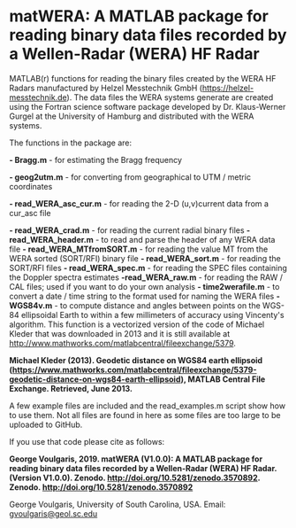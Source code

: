 # matWERA: A MATLAB package for reading binary data files recorded by a Wellen-Radar (WERA) HF Radar

MATLAB(r) functions for reading the binary files created by the WERA HF Radars manufactured by Helzel Messtechnik GmbH (https://helzel-messtechnik.de). The data files the WERA systems generate are created using the Fortran science software package developed by Dr. Klaus-Werner Gurgel at the University of Hamburg and distributed with the WERA systems.

The functions in the package are:

 **- Bragg.m**                 - for estimating the Bragg frequency

 **- geog2utm.m**               - for converting from geographical to UTM / metric coordinates

 **- read_WERA_asc_cur.m**     - for reading the 2-D (u,v)current data from a cur_asc file

 **- read_WERA_crad.m**         - for reading the current radial binary files
 **- read_WERA_header.m**       - to read and parse the header of any WERA data file
 **- read_WERA_MTfromSORT.m**   - for reading the value MT from the WERA sorted (SORT/RFI) binary file
 **- read_WERA_sort.m**         - for reading the SORT/RFI files
 **- read_WERA_spec.m**         - for reading the SPEC files containing the Doppler spectra estimates
 **-read_WERA_raw.m**           - for reading the RAW / CAL files; used if you want to do your own analysis
 **- time2werafile.m**          - to convert a date / time string to the format used for naming the WERA files
 **- WGS84v.m**                 - to compute distance and angles between points on the WGS-84 ellipsoidal Earth to within a few millimeters of accuracy using Vincenty's algorithm. This function is a vectorized version of the code of Michael Kleder that was downloaded in 2013 and it is  still available at http://www.mathworks.com/matlabcentral/fileexchange/5379.
  
**Michael Kleder (2013). Geodetic distance on WGS84 earth ellipsoid (https://www.mathworks.com/matlabcentral/fileexchange/5379-geodetic-distance-on-wgs84-earth-ellipsoid), MATLAB Central File Exchange. Retrieved, June 2013.**

A few example files are included and the read_examples.m script show how to use them. Not all files are found in here as some files are too large to be uploaded to GitHub.

If you use that code please cite as follows: 

**George Voulgaris, 2019. matWERA (V1.0.0): A MATLAB package for reading binary data files recorded by a Wellen-Radar (WERA) HF Radar. (Version V1.0.0). Zenodo. http://doi.org/10.5281/zenodo.3570892. Zenodo. http://doi.org/10.5281/zenodo.3570892**

George Voulgaris, University of South Carolina, USA.
Email: gvoulgaris@geol.sc.edu
